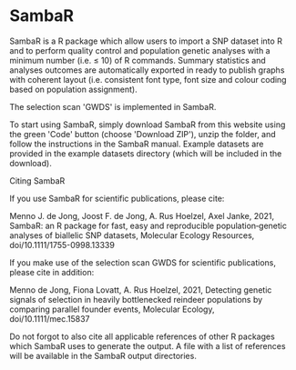 # SambaR

SambaR is a R package which allow users to import a SNP dataset into R and to perform quality control and population genetic analyses with a minimum number (i.e. ≤ 10) of R commands. Summary statistics and analyses outcomes are automatically exported in ready to publish graphs with coherent layout (i.e. consistent font type, font size and colour coding based on population assignment).

The selection scan 'GWDS' is implemented in SambaR.

To start using SambaR, simply download SambaR from this website using the green 'Code' button (choose 'Download ZIP'), unzip the folder, and follow the instructions in the SambaR manual. Example datasets are provided in the example datasets directory (which will be included in the download).


Citing SambaR

If you use SambaR for scientific publications, please cite:

Menno J. de Jong, Joost F. de Jong, A. Rus Hoelzel, Axel Janke, 2021, SambaR: an R package for fast, easy and reproducible population‐genetic analyses of biallelic SNP datasets, Molecular Ecology Resources, doi/10.1111/1755-0998.13339

If you make use of the selection scan GWDS for scientific publications, please cite in addition:

Menno de Jong, Fiona Lovatt, A. Rus Hoelzel, 2021, Detecting genetic signals of selection in heavily bottlenecked reindeer populations by comparing parallel founder events, Molecular Ecology, doi/10.1111/mec.15837

Do not forgot to also cite all applicable references of other R packages which SambaR uses to generate the output. A file with a list of references will be available in the SambaR output directories.







